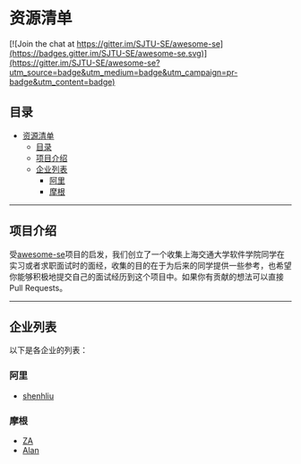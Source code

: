 # 资源清单

[![Join the chat at https://gitter.im/SJTU-SE/awesome-se](https://badges.gitter.im/SJTU-SE/awesome-se.svg)](https://gitter.im/SJTU-SE/awesome-se?utm_source=badge&utm_medium=badge&utm_campaign=pr-badge&utm_content=badge)

## 目录

* [资源清单](#资源清单)
  * [目录](#目录)
  * [项目介绍](#项目介绍)
  * [企业列表](#课程列表)
    * [阿里](#阿里)
    * [摩根](#摩根)

___

## 项目介绍

受[awesome-se](https://github.com/SJTU-SE/awesome-se)项目的启发，我们创立了一个收集上海交通大学软件学院同学在实习或者求职面试时的面经，收集的目的在于为后来的同学提供一些参考，也希望你能够积极地提交自己的面试经历到这个项目中。如果你有贡献的想法可以直接 Pull Requests。

___

## 企业列表

以下是各企业的列表：

### 阿里
- [shenhliu](https://github.com/shenhliu/interview/tree/main/%E9%98%BF%E9%87%8C)
### 摩根

- [ZA](https://github.com/Ao-zhang/Interview/blob/master/morgan)
- [Alan](https://github.com/AlanHN/Interview-Logs/blob/main/Morgan.md)
